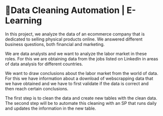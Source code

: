 # 🤖Data Cleaning Automation | E-Learning
In this project, we analyze the data of an ecommerce company that is dedicated to selling physical products online. We answered different business questions, both financial and marketing.

We are data analysts and we want to analyze the labor market in these roles. For this we are obtaining data from the jobs listed on LinkedIn in areas of data analysis for different countries.

We want to draw conclusions about the labor market from the world of data. For this we have information about a download of webscrapping data that we have obtained and we have to first validate if the data is correct and then reach certain conclusions.

The first step is to clean the data and create new tables with the clean data. The second step will be to automate this cleaning with an SP that runs daily and updates the information in the new table.
